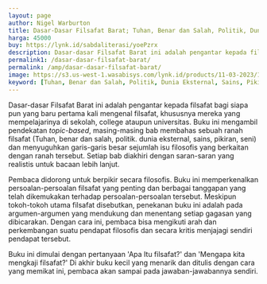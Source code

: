 ```yaml
---
layout: page
author: Nigel Warburton 
title: Dasar-Dasar Filsafat Barat; Tuhan, Benar dan Salah, Politik, Dunia Eksternal, Sains, Pikiran, Seni
harga: 45000
buy: https://lynk.id/sabdaliterasi/yoePzrx
description: Dasar-dasar Filsafat Barat ini adalah pengantar kepada filsafat bagi siapa pun yang baru pertama kali mengenal filsafat.
permalink1: /dasar-dasar-filsafat-barat/
permalink: /amp/dasar-dasar-filsafat-barat/
image: https://s3.us-west-1.wasabisys.com/lynk.id/products/11-03-2023/1678518506847_1567528
keyword: [Tuhan, Benar dan Salah, Politik, Dunia Eksternal, Sains, Pikiran, Seni, pengantar filsafat, dasar filsafat,ebook pengantar filsafat, buku rekomendasi filsafat, filaafat untuk pemula]
---
```


<p>Dasar-dasar Filsafat Barat ini adalah pengantar kepada filsafat bagi siapa pun yang baru pertama kali mengenal filsafat, khususnya mereka yang mempelajarinya di sekolah, college ataupun universitas. Buku ini mengambil pendekatan <i>topic-based</i>, masing-masing bab membahas sebuah ranah filsafat (Tuhan, benar dan salah, politik. dunia eksternal, sains, pikiran, seni) dan menyuguhkan garis-garis besar sejumlah isu filosofis yang berkaitan dengan ranah tersebut. Setiap bab diakhiri dengan saran-saran yang realistis untuk bacaan lebih lanjut.&nbsp;</p><p>Pembaca didorong untuk berpikir secara filosofis. Buku ini memperkenalkan persoalan-persoalan filsafat yang penting dan berbagai tanggapan yang telah dikemukakan terhadap persoalan-persoalan tersebut. Meskipun tokoh-tokoh utama filsafat disebutkan, penekanan buku ini adalah pada argumen-argumen yang mendukung dan menentang setiap gagasan yang dibicarakan. Dengan cara ini, pembaca bisa mengikuti arah dan perkembangan suatu pendapat filosofis dan secara kritis menjajagi sendiri pendapat tersebut.&nbsp;</p><p>Buku ini dimulai dengan pertanyaan 'Apa Itu filsafat?' dan 'Mengapa kita mengkaji filsafat?' Di akhir buku kecil yang menarik dan ditulis dengan cara yang memikat ini, pembaca akan sampai pada jawaban-jawabannya sendiri.</p>

